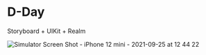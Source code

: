 # D-Day
Storyboard + UIKit + Realm

![Simulator Screen Shot - iPhone 12 mini - 2021-09-25 at 12 44 22](https://user-images.githubusercontent.com/81838716/134756770-2e102bf8-6bb6-4194-924e-2601a7f84c8f.png)
